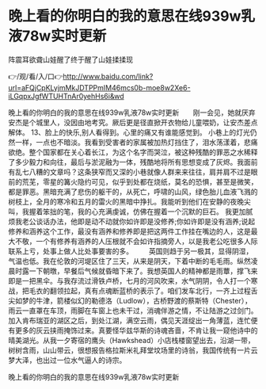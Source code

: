 # 晚上看的你明白的我的意思在线939w乳液78w实时更新
阵震耳欲聋山娃醒了终于醒了山娃揉揉现

👉/观/看/入/口👉http://www.baidu.com/link?url=aFQjCpKLyjmMkJDTPPmIM46mcs0b-moe8w2Xe6-iLGqpxJgfWTUHTnAr0yehHs6i&wd

晚上看的你明白的我的意思在线939w乳液78w实时更新　　刚一会见，她就厌弃安杰是个城里人，没因由地考究。厥后更是径直掀开衣物给儿童喂奶，让安杰差点解体。
	13、脸上的快乐,别人看得到。心里的痛又有谁能感觉到。
小巷上的灯光仍然一样，一点也不暗淡。我看到受害者的家属被加热灯挡住了，泪水荡漾着，悲痛欲绝。整个国家都在关心着长江，为这个名字而哭泣，被这种残酷的罪恶之水稀释了多少毅力和向往，最后与淤泥融为一体，残酷地将所有思想变成了灰烬。我面前有乱七八糟的文章吗？这条狭窄而又深的小巷就像人群来来往往，肩并肩不过是眼前的荒芜，零星的篝火隐约可见，似乎到处都在烧纸，莫名的恐惧，甚至是微笑，都是罪恶。黑暗充满了悲伤的躯干的，从死亡，呼啸的山风，绿色胎儿血液飞溅的树枝上，全月的寒冷和五月的雷火的黑暗中挣扎。我能听到他们在安静的夜晚尖叫，我握着笨拙的笔，我的心充满虔诚，仿佛在握着一个沉默的巨石。
我更加腻烦我老公谈话办法，他即是动不动就你如许即是没修养;你如许即是没有涵养;说起修养和涵养这个工作，最没有涵养和修养即是把这两件工作挂在嘴边的人，这是最大不敬，一个有修养有涵养的人压根就不会如许指摘旁人，以是我老公吃很多人际联系上亏，处事上做人比处事要害的多。
　　英国则趋于另一极其，显得阴湿，气温也低。我在伦敦的河堤区住了三天，从来是阴天，下着中断的毛毛雨。纵然凌晨时露一下朝暾，早餐后气候就昏暗下来了。我想英国人的精神都是雨蕈，撑飞来即是一把黑伞。与我存流过滑铁卢桥，七月的河风吹来，水气阴阴，令人打一个寒战，把毛衣的翻领拉起，真有点魂断蓝桥的表示了。咱们发车北行，一齐上过程舌尖如梦的牛津，箭楼似幻的勒德洛（Ludlow），古桥野渡的蔡斯特（Chester），雨云一直罩在车顶，雨脚在车窗上也未干过，消魂伴游之情，不让陆游之过剑门。加入肯布瑞亚的湖区之后，到处江湖，满空云雨，偶见天涯绽出一角薄蓝，连忙便有更多的灰云挟雨掩饰过来。真要怪华兹华斯的诗魂吝啬，不肯让我一窥他诗中的晴美湖光。从我一夕寄宿的鹰头（Hawkshead）小店栈楼窗望出去，沿湖一带，树树含雨，山山带云，很想报告格拉斯米礼拜堂坟场里的诗翁，我国传统有一片云梦大泽，也出过一位水气逼人的诗宗。

晚上看的你明白的我的意思在线939w乳液78w实时更新
